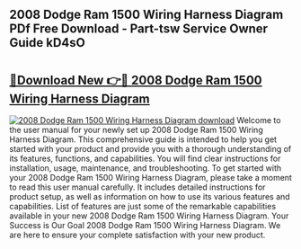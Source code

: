## 2008 Dodge Ram 1500 Wiring Harness Diagram PDf Free Download - Part-tsw Service Owner Guide kD4sO

# <h2><a href="http://dfmiy7.blite.top/?on=2008+Dodge+Ram+1500+Wiring+Harness+Diagram">🔗Download New 👉🔴 2008 Dodge Ram 1500 Wiring Harness Diagram</a></h2>

[![2008 Dodge Ram 1500 Wiring Harness Diagram download](https://i.imgur.com/lujVjoI.png)](http://dfmiy7.blite.top/?on=2008+Dodge+Ram+1500+Wiring+Harness+Diagram)
Welcome to the user manual for your newly set up 2008 Dodge Ram 1500 Wiring Harness Diagram. This comprehensive guide is intended to help you get started with your product and provide you with a thorough understanding of its features, functions, and capabilities. You will find clear instructions for installation, usage, maintenance, and troubleshooting. To get started with your 2008 Dodge Ram 1500 Wiring Harness Diagram, please take a moment to read this user manual carefully. It includes detailed instructions for product setup, as well as information on how to use its various features and capabilities. List of features are just some of the remarkable capabilities available in your new 2008 Dodge Ram 1500 Wiring Harness Diagram. Your Success is Our Goal 2008 Dodge Ram 1500 Wiring Harness Diagram. We are here to ensure your complete satisfaction with your new product.
